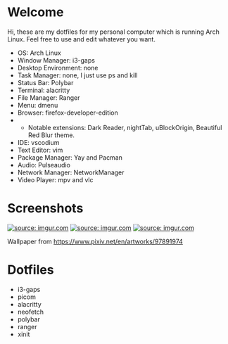 # Welcome
Hi, these are my dotfiles for my personal computer which is running Arch Linux. Feel free to use and edit whatever you want.

* OS: Arch Linux
* Window Manager: i3-gaps
* Desktop Environment: none
* Task Manager: none, I just use ps and kill
* Status Bar: Polybar
* Terminal: alacritty
* File Manager: Ranger
* Menu: dmenu
* Browser: firefox-developer-edition
* * Notable extensions: Dark Reader, nightTab, uBlockOrigin, Beautiful Red Blur theme.
* IDE: vscodium
* Text Editor: vim
* Package Manager: Yay and Pacman
* Audio: Pulseaudio
* Network Manager: NetworkManager
* Video Player: mpv and vlc

# Screenshots
<a href="https://imgur.com/FA9Ns70"><img src="https://i.imgur.com/FA9Ns70.jpg" title="source: imgur.com" /></a>
<a href="https://imgur.com/XM8URjl"><img src="https://i.imgur.com/XM8URjl.jpg" title="source: imgur.com" /></a>
<a href="https://imgur.com/KFRRVjN"><img src="https://i.imgur.com/KFRRVjN.jpg" title="source: imgur.com" /></a>

Wallpaper from https://www.pixiv.net/en/artworks/97891974

# Dotfiles
* i3-gaps
* picom
* alacritty
* neofetch
* polybar
* ranger
* xinit
